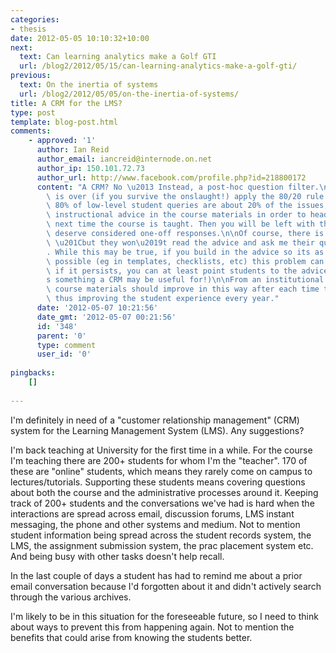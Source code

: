 ```yaml
---
categories:
- thesis
date: 2012-05-05 10:10:32+10:00
next:
  text: Can learning analytics make a Golf GTI
  url: /blog2/2012/05/15/can-learning-analytics-make-a-golf-gti/
previous:
  text: On the inertia of systems
  url: /blog2/2012/05/05/on-the-inertia-of-systems/
title: A CRM for the LMS?
type: post
template: blog-post.html
comments:
    - approved: '1'
      author: Ian Reid
      author_email: iancreid@internode.on.net
      author_ip: 150.101.72.73
      author_url: http://www.facebook.com/profile.php?id=218800172
      content: "A CRM? No \u2013 Instead, a post-hoc question filter.\n\nOnce the course\
        \ is over (if you survive the onslaught!) apply the 80/20 rule that states that\
        \ 80% of low-level student queries are about 20% of the issues, and create pre-emptive\
        \ instructional advice in the course materials in order to head off these queries\
        \ next time the course is taught. Then you will be left with the 20% that really\
        \ deserve considered one-off responses.\n\nOf course, there is always the problem\
        \ \u201Cbut they won\u2019t read the advice and ask me their question anyway\u201D\
        . While this may be true, if you build in the advice so its as unavoidable as\
        \ possible (eg in templates, checklists, etc) this problem can be minimised, and\
        \ if it persists, you can at least point students to the advice readily (and that\u2019\
        s something a CRM may be useful for!)\n\nFrom an institutional perspective, the\
        \ course materials should improve in this way after each time the course is taught,\
        \ thus improving the student experience every year."
      date: '2012-05-07 10:21:56'
      date_gmt: '2012-05-07 00:21:56'
      id: '348'
      parent: '0'
      type: comment
      user_id: '0'
    
pingbacks:
    []
    
---
```

I'm definitely in need of a "customer relationship management" (CRM) system for the Learning Management System (LMS). Any suggestions?

I'm back teaching at University for the first time in a while. For the course I'm teaching there are 200+ students for whom I'm the "teacher". 170 of these are "online" students, which means they rarely come on campus to lectures/tutorials. Supporting these students means covering questions about both the course and the administrative processes around it. Keeping track of 200+ students and the conversations we've had is hard when the interactions are spread across email, discussion forums, LMS instant messaging, the phone and other systems and medium. Not to mention student information being spread across the student records system, the LMS, the assignment submission system, the prac placement system etc. And being busy with other tasks doesn't help recall.

In the last couple of days a student has had to remind me about a prior email conversation because I'd forgotten about it and didn't actively search through the various archives.

I'm likely to be in this situation for the foreseeable future, so I need to think about ways to prevent this from happening again. Not to mention the benefits that could arise from knowing the students better.